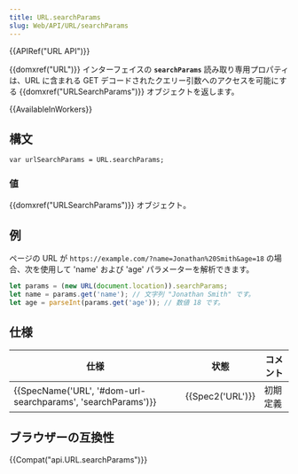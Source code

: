 ```yaml
---
title: URL.searchParams
slug: Web/API/URL/searchParams
---
```


{{APIRef("URL API")}}

{{domxref("URL")}} インターフェイスの **`searchParams`** 読み取り専用プロパティは、URL に含まれる GET デコードされたクエリー引数へのアクセスを可能にする {{domxref("URLSearchParams")}} オブジェクトを返します。

{{AvailableInWorkers}}

## 構文

```
var urlSearchParams = URL.searchParams;
```

### 値

{{domxref("URLSearchParams")}} オブジェクト。

## 例

ページの URL が `https://example.com/?name=Jonathan%20Smith&age=18` の場合、次を使用して 'name' および 'age' パラメーターを解析できます。

```js
let params = (new URL(document.location)).searchParams;
let name = params.get('name'); // 文字列 "Jonathan Smith" です。
let age = parseInt(params.get('age')); // 数値 18 です。
```

## 仕様

| 仕様                                                                             | 状態                 | コメント |
| -------------------------------------------------------------------------------- | -------------------- | -------- |
| {{SpecName('URL', '#dom-url-searchparams', 'searchParams')}} | {{Spec2('URL')}} | 初期定義 |

## ブラウザーの互換性

{{Compat("api.URL.searchParams")}}

